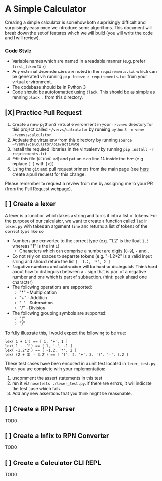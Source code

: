 # A Simple Calculator

Creating a simple calculator is somehow both surprisingly difficult and
surprisingly easy once we introduce some algorithms. This document will
break down the set of features which we will build (you will write the
code and I will review).

### Code Style
* Variable names which are named in a readable manner (e.g. prefer `first_token` to `x`)
* Any external dependencies are noted in the `requirements.txt` which can be generated via running `pip freeze > requirements.txt` from your virtual environment.
* The codebase should be in Python 3
* Code should be autoformatted using `black`.  This should be as simple as running `black .` from this directory.

## [X] Practice Pull Request
1. Create a new python3 virtual environment in your `~/venvs` directory for this project called `~/venvs/calculator` by running `python3 -m venv ~/venvs/calculator`.
2. Activate the virtualenv from this directory by running `source ~/venvs/calculator/bin/activate`
3. Install the required libraries in the virtualenv by running `pip install -r requirements.txt`
4. Edit this file (`README.md`) and put an `x` on line 14 inside the box (e.g. replace `[ ]` with `[x]`)
5. Using the `git` and pull request primers from the main page (see [here](https://github.com/cestella/software_engineering_curriculum#pull-request-primer) create a pull request for this change.  

Please remember to request a review from me by assigning me to your PR
(from the Pull Request webpage).

## [ ] Create a lexer

A lexer is a function which takes a string and turns it into a list of
tokens.  For the purpose of our calculator, we want to create a
function called `lex` in `lexer.py` with takes an argument `line` and
returns a list of tokens of the correct type like so:
* Numbers are converted to the correct type (e.g. "1.2" is the float `1.2` whereas "1" is the int `1`)
  * Characters which can comprise a number are digits [`0`-`9`], `-` and `.`
* Do not rely on spaces to separate tokens (e.g. "-1.2*2" is a valid
  input string and should return the list `[ -1.2, '*', 2 ]`
* Negative numbers and subtraction will be hard to distinguish. Think hard about how to distinguish between a `-` sign that is part of a negative number and one which is part of subtraction. (hint: peek ahead one character)
* The following operations are supported:
  * "*" - Multiplication
  * "+" - Addition
  * "-" - Subtraction
  * "/" - Division
* The following grouping symbols are supported:
  * "("
  * ")"

To fully illustrate this, I would expect the following to be true:
```
lex('1 + 1') == [ 1, '+', 1 ]
lex('1 - -1') == [ 1, '-', -1 ]
lex('-1.2*2') == [ -1.2, '*', 2 ]
lex('(2 + 3) - 3.2') == [ '(', 2, '+', 3, ')', '-', 3.2 ]
```

These test cases have been encoded in a unit test located in
`lexer_test.py`. When you are complete with your implementation:
1. uncomment the assert statements in this test
2. run it via `nosetests ./lexer_test.py`.  If there are errors, it will indicate the test case which fails.
3. Add any new assertions that you think might be reasonable.

## [ ] Create a RPN Parser
TODO

## [ ] Create a Infix to RPN Converter
TODO

## [ ] Create a Calculator CLI REPL
TODO
